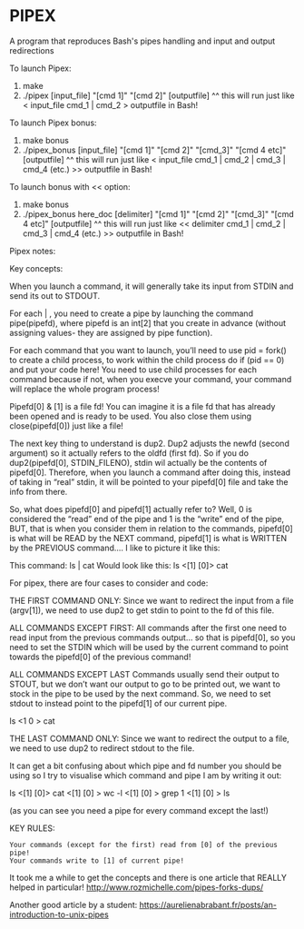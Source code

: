 # PIPEX
A program that reproduces Bash's pipes handling and input and output redirections

To launch Pipex: 
1) make 
2) ./pipex [input_file] "[cmd 1]" "[cmd 2]" [outputfile]
^^ this will run just like < input_file cmd_1 | cmd_2 > outputfile in Bash!

To launch Pipex bonus: 
1) make bonus
2) ./pipex_bonus [input_file] "[cmd 1]" "[cmd 2]" "[cmd_3]" "[cmd 4 etc]" [outputfile]
^^ this will run just like < input_file cmd_1 | cmd_2 | cmd_3 | cmd_4 (etc.) >> outputfile in Bash!

To launch bonus with << option:
1) make bonus
2) ./pipex_bonus here_doc [delimiter] "[cmd 1]" "[cmd 2]" "[cmd_3]" "[cmd 4 etc]" [outputfile]
^^ this will run just like << delimiter cmd_1 | cmd_2 | cmd_3 | cmd_4 (etc.) >> outputfile in Bash!

Pipex notes:

Key concepts:

When you launch a command, it will generally take its input from STDIN and send its out to STDOUT.

For each | , you need to create a pipe by launching the command pipe(pipefd), where pipefd is an int[2] that you create in advance (without assigning values- they are assigned by pipe function).

For each command that you want to launch, you’ll need to use pid = fork() to create a child process, to work within the child process do if (pid == 0) and put your code here! You need to use child processes for each command because if not, when you execve your command, your command will replace the whole program process!

Pipefd[0] & [1] is a file fd! You can imagine it is a file fd that has already been opened and is ready to be used. You also close them using close(pipefd[0]) just like a file!

The next key thing to understand is dup2. Dup2 adjusts the newfd (second argument) so it actually refers to the oldfd (first fd). So if you do dup2(pipefd[0], STDIN_FILENO), stdin wil actually be the contents of pipefd[0]. Therefore, when you launch a command after doing this, instead of taking in “real” stdin, it will be pointed to your pipefd[0] file and take the info from there.

So, what does pipefd[0] and pipefd[1] actually refer to? Well, 0 is considered the “read” end of the pipe and 1 is the “write” end of the pipe, BUT, that is when you consider them in relation to the commands, pipefd[0] is what will be READ by the NEXT command, pipefd[1] is what is WRITTEN by the PREVIOUS command.... I like to picture it like this:

This command: ls | cat Would look like this: ls <[1] [0]> cat

For pipex, there are four cases to consider and code:

THE FIRST COMMAND ONLY: Since we want to redirect the input from a file (argv[1]), we need to use dup2 to get stdin to point to the fd of this file.

ALL COMMANDS EXCEPT FIRST: All commands after the first one need to read input from the previous commands output… so that is pipefd[0], so you need to set the STDIN which will be used by the current command to point towards the pipefd[0] of the previous command!

ALL COMMANDS EXCEPT LAST Commands usually send their output to STOUT, but we don’t want our output to go to be printed out, we want to stock in the pipe to be used by the next command. So, we need to set stdout to instead point to the pipefd[1] of our current pipe.

ls <1 0 > cat

THE LAST COMMAND ONLY: Since we want to redirect the output to a file, we need to use dup2 to redirect stdout to the file.

It can get a bit confusing about which pipe and fd number you should be using so I try to visualise which command and pipe I am by writing it out:

ls <[1] [0]> cat <[1] [0] > wc -l <[1] [0] > grep 1 <[1] [0] > ls

(as you can see you need a pipe for every command except the last!)

KEY RULES:

    Your commands (except for the first) read from [0] of the previous pipe!
    Your commands write to [1] of current pipe!

It took me a while to get the concepts and there is one article that REALLY helped in particular! http://www.rozmichelle.com/pipes-forks-dups/

Another good article by a student: https://aurelienabrabant.fr/posts/an-introduction-to-unix-pipes
